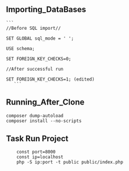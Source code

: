 ## Importing_DataBases
	```
	//Before SQL import//
	
	SET GLOBAL sql_mode = ' ';

	USE schema;

	SET FOREIGN_KEY_CHECKS=0;

	//After successful run

	SET FOREIGN_KEY_CHECKS=1; (edited)
       ```

## Running_After_Clone
   ```
   composer dump-autoload
  composer install --no-scripts 
  ```

## Task Run Project
```
    const port=8000
    const ip=localhost
    php -S ip:port -t public public/index.php
```

